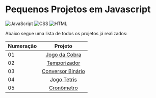 # Pequenos Projetos em Javascript

![JavaScript](https://img.shields.io/badge/JavaScript-yellow?style=for-the-badge&logo=javascript&logoColor=white)
![CSS](https://img.shields.io/badge/CSS-royalblue?style=for-the-badge&logo=css&logoColor=white)
![HTML](https://img.shields.io/badge/HTML-orange?style=for-the-badge&logo=html5&logoColor=white)

Abaixo segue uma lista de todos os projetos já realizados:



| Numeração |                                  Projeto                                               |
| --- | :------------------------------------------------------------------------------------------: |
| 01   |    [Jogo da Cobra](https://raissa-yoshioka.github.io/pequenos-projetos-javascript/01-jogo-da-cobra/)                     |
| 02   |    [Temporizador](https://raissa-yoshioka.github.io/pequenos-projetos-javascript/02-temporizador/)                     |
| 03   |    [Conversor Binário](https://raissa-yoshioka.github.io/pequenos-projetos-javascript/03-conversor-binario/)                     |
| 04   |    [Jogo Tetris](https://raissa-yoshioka.github.io/pequenos-projetos-javascript/04-tetris/)                     |
| 05   |    [Cronômetro](https://raissa-yoshioka.github.io/pequenos-projetos-javascript/05-cronometro/)                     |